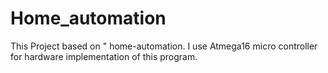 # Home_automation
This Project based on " home-automation. I use Atmega16 micro controller for hardware implementation of this program.
